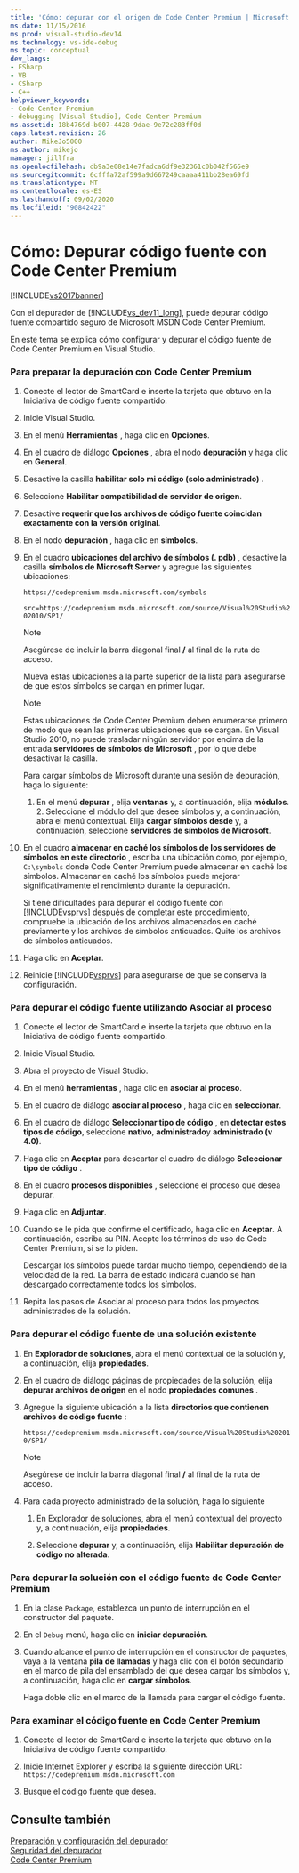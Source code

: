 ```yaml
---
title: 'Cómo: depurar con el origen de Code Center Premium | Microsoft Docs'
ms.date: 11/15/2016
ms.prod: visual-studio-dev14
ms.technology: vs-ide-debug
ms.topic: conceptual
dev_langs:
- FSharp
- VB
- CSharp
- C++
helpviewer_keywords:
- Code Center Premium
- debugging [Visual Studio], Code Center Premium
ms.assetid: 18b4769d-b007-4428-9dae-9e72c283ff0d
caps.latest.revision: 26
author: MikeJo5000
ms.author: mikejo
manager: jillfra
ms.openlocfilehash: db9a3e08e14e7fadca6df9e32361c0b042f565e9
ms.sourcegitcommit: 6cfffa72af599a9d667249caaaa411bb28ea69fd
ms.translationtype: MT
ms.contentlocale: es-ES
ms.lasthandoff: 09/02/2020
ms.locfileid: "90842422"
---
```

# <a name="how-to-debug-with-code-center-premium-source"></a>Cómo: Depurar código fuente con Code Center Premium
[!INCLUDE[vs2017banner](../includes/vs2017banner.md)]

Con el depurador de [!INCLUDE[vs_dev11_long](../includes/vs-dev11-long-md.md)], puede depurar código fuente compartido seguro de Microsoft MSDN Code Center Premium.  
  
 En este tema se explica cómo configurar y depurar el código fuente de Code Center Premium en Visual Studio.  
  
### <a name="to-prepare-for-debugging-with-code-center-premium"></a>Para preparar la depuración con Code Center Premium  
  
1. Conecte el lector de SmartCard e inserte la tarjeta que obtuvo en la Iniciativa de código fuente compartido.  
  
2. Inicie Visual Studio.  
  
3. En el menú **Herramientas** , haga clic en **Opciones**.  
  
4. En el cuadro de diálogo **Opciones** , abra el nodo **depuración** y haga clic en **General**.  
  
5. Desactive la casilla **habilitar solo mi código (solo administrado)** .  
  
6. Seleccione **Habilitar compatibilidad de servidor de origen**.  
  
7. Desactive **requerir que los archivos de código fuente coincidan exactamente con la versión original**.  
  
8. En el nodo **depuración** , haga clic en **símbolos**.  
  
9. En el cuadro **ubicaciones del archivo de símbolos (. pdb)** , desactive la casilla **símbolos de Microsoft Server** y agregue las siguientes ubicaciones:  
  
     `https://codepremium.msdn.microsoft.com/symbols`  
  
     `src=https://codepremium.msdn.microsoft.com/source/Visual%20Studio%202010/SP1/`  
  
   > [!NOTE]
   > Asegúrese de incluir la barra diagonal final <strong>/</strong> al final de la ruta de acceso.  
  
     Mueva estas ubicaciones a la parte superior de la lista para asegurarse de que estos símbolos se cargan en primer lugar.  
  
   > [!NOTE]
   > Estas ubicaciones de Code Center Premium deben enumerarse primero de modo que sean las primeras ubicaciones que se cargan. En Visual Studio 2010, no puede trasladar ningún servidor por encima de la entrada **servidores de símbolos de Microsoft** , por lo que debe desactivar la casilla.  
   > 
   >  Para cargar símbolos de Microsoft durante una sesión de depuración, haga lo siguiente:  
   > 
   > 1. En el menú **depurar** , elija **ventanas** y, a continuación, elija **módulos**.  
   >    2.  Seleccione el módulo del que desee símbolos y, a continuación, abra el menú contextual. Elija **cargar símbolos desde** y, a continuación, seleccione **servidores de símbolos de Microsoft**.  
  
10. En el cuadro **almacenar en caché los símbolos de los servidores de símbolos en este directorio** , escriba una ubicación como, por ejemplo, `C:\symbols` donde Code Center Premium puede almacenar en caché los símbolos. Almacenar en caché los símbolos puede mejorar significativamente el rendimiento durante la depuración.  
  
     Si tiene dificultades para depurar el código fuente con [!INCLUDE[vsprvs](../includes/vsprvs-md.md)] después de completar este procedimiento, compruebe la ubicación de los archivos almacenados en caché previamente y los archivos de símbolos anticuados. Quite los archivos de símbolos anticuados.  
  
11. Haga clic en **Aceptar**.  
  
12. Reinicie [!INCLUDE[vsprvs](../includes/vsprvs-md.md)] para asegurarse de que se conserva la configuración.  
  
### <a name="to-debug-your-source-code-using-attach-to-process"></a>Para depurar el código fuente utilizando Asociar al proceso  
  
1. Conecte el lector de SmartCard e inserte la tarjeta que obtuvo en la Iniciativa de código fuente compartido.  
  
2. Inicie Visual Studio.  
  
3. Abra el proyecto de Visual Studio.  
  
4. En el menú **herramientas** , haga clic en **asociar al proceso**.  
  
5. En el cuadro de diálogo **asociar al proceso** , haga clic en **seleccionar**.  
  
6. En el cuadro de diálogo **Seleccionar tipo de código** , en **detectar estos tipos de código**, seleccione **nativo**, **administrado**y **administrado (v 4.0)**.  
  
7. Haga clic en **Aceptar** para descartar el cuadro de diálogo **Seleccionar tipo de código** .  
  
8. En el cuadro **procesos disponibles** , seleccione el proceso que desea depurar.  
  
9. Haga clic en **Adjuntar**.  
  
10. Cuando se le pida que confirme el certificado, haga clic en **Aceptar**. A continuación, escriba su PIN. Acepte los términos de uso de Code Center Premium, si se lo piden.  
  
     Descargar los símbolos puede tardar mucho tiempo, dependiendo de la velocidad de la red. La barra de estado indicará cuando se han descargado correctamente todos los símbolos.  
  
11. Repita los pasos de Asociar al proceso para todos los proyectos administrados de la solución.  
  
### <a name="to-debug-source-code-from-an-existing-solution"></a>Para depurar el código fuente de una solución existente  
  
1. En **Explorador de soluciones**, abra el menú contextual de la solución y, a continuación, elija **propiedades**.  
  
2. En el cuadro de diálogo páginas de propiedades de la solución, elija **depurar archivos de origen** en el nodo **propiedades comunes** .  
  
3. Agregue la siguiente ubicación a la lista **directorios que contienen archivos de código fuente** :  
  
    `https://codepremium.msdn.microsoft.com/source/Visual%20Studio%202010/SP1/`  
  
   > [!NOTE]
   > Asegúrese de incluir la barra diagonal final <strong>/</strong> al final de la ruta de acceso.  
  
4. Para cada proyecto administrado de la solución, haga lo siguiente  
  
   1. En Explorador de soluciones, abra el menú contextual del proyecto y, a continuación, elija **propiedades**.  
  
   2. Seleccione **depurar** y, a continuación, elija **Habilitar depuración de código no alterada**.  
  
### <a name="to-debug-your-solution-with-code-center-premium-source"></a>Para depurar la solución con el código fuente de Code Center Premium  
  
1. En la clase `Package`, establezca un punto de interrupción en el constructor del paquete.  
  
2. En el `Debug` menú, haga clic en **iniciar depuración**.  
  
3. Cuando alcance el punto de interrupción en el constructor de paquetes, vaya a la ventana **pila de llamadas** y haga clic con el botón secundario en el marco de pila del ensamblado del que desea cargar los símbolos y, a continuación, haga clic en **cargar símbolos**.  
  
     Haga doble clic en el marco de la llamada para cargar el código fuente.  
  
### <a name="to-browse-source-code-on-code-center-premium"></a>Para examinar el código fuente en Code Center Premium  
  
1. Conecte el lector de SmartCard e inserte la tarjeta que obtuvo en la Iniciativa de código fuente compartido.  
  
2. Inicie Internet Explorer y escriba la siguiente dirección URL: `https://codepremium.msdn.microsoft.com`  
  
3. Busque el código fuente que desea.  
  
## <a name="see-also"></a>Consulte también  
 [Preparación y configuración del depurador](../debugger/debugger-settings-and-preparation.md)   
 [Seguridad del depurador](../debugger/debugger-security.md)   
 [Code Center Premium](https://www.microsoft.com/en-us/sharedsource/code-center-premium.aspx)
